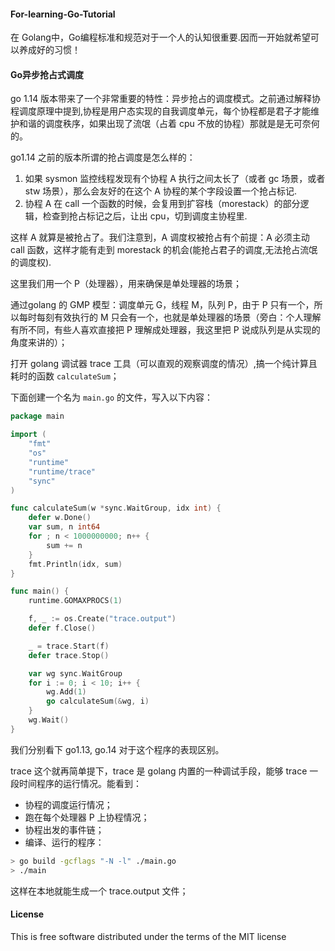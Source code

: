 #### For-learning-Go-Tutorial
在 Golang中，Go编程标准和规范对于一个人的认知很重要.因而一开始就希望可以养成好的习惯！

#### Go异步抢占式调度

go 1.14 版本带来了一个非常重要的特性：异步抢占的调度模式。之前通过解释协程调度原理中提到,协程是用户态实现的自我调度单元，每个协程都是君子才能维护和谐的调度秩序，如果出现了流氓（占着 cpu 不放的协程）那就是是无可奈何的。

go1.14 之前的版本所谓的抢占调度是怎么样的：

1. 如果 sysmon 监控线程发现有个协程 A 执行之间太长了（或者 gc 场景，或者 stw 场景），那么会友好的在这个 A 协程的某个字段设置一个抢占标记.
2. 协程 A 在 call 一个函数的时候，会复用到扩容栈（morestack）的部分逻辑，检查到抢占标记之后，让出 cpu，切到调度主协程里.

这样 A 就算是被抢占了。我们注意到，A 调度权被抢占有个前提：A 必须主动 call 函数，这样才能有走到 morestack 的机会(能抢占君子的调度,无法抢占流氓的调度权).

这里我们用一个 P（处理器），用来确保是单处理器的场景；

通过golang 的 GMP 模型：调度单元 G，线程 M，队列 P，由于 P 只有一个，所以每时每刻有效执行的 M 只会有一个，也就是单处理器的场景（旁白：个人理解有所不同，有些人喜欢直接把 P 理解成处理器，我这里把 P 说成队列是从实现的角度来讲的）；

打开 golang 调试器 trace 工具（可以直观的观察调度的情况）,搞一个纯计算且耗时的函数 `calculateSum`；

下面创建一个名为 `main.go` 的文件，写入以下内容：
```go
package main

import (
    "fmt"
    "os"
    "runtime"
    "runtime/trace"
    "sync"
)

func calculateSum(w *sync.WaitGroup, idx int) {
    defer w.Done()
    var sum, n int64
    for ; n < 1000000000; n++ {
        sum += n
    }
    fmt.Println(idx, sum)
}

func main() {
    runtime.GOMAXPROCS(1)

    f, _ := os.Create("trace.output")
    defer f.Close()

    _ = trace.Start(f)
    defer trace.Stop()

    var wg sync.WaitGroup
    for i := 0; i < 10; i++ {
        wg.Add(1)
        go calculateSum(&wg, i)
    }
    wg.Wait()
}

```
我们分别看下 go1.13, go.14 对于这个程序的表现区别。

trace 这个就再简单提下，trace 是 golang 内置的一种调试手段，能够 trace 一段时间程序的运行情况。能看到：

* 协程的调度运行情况；
* 跑在每个处理器 P 上协程情况；
* 协程出发的事件链；
* 编译、运行的程序：

```bash
> go build -gcflags "-N -l" ./main.go
> ./main
```
这样在本地就能生成一个 trace.output 文件；



#### License
This is free software distributed under the terms of the MIT license
